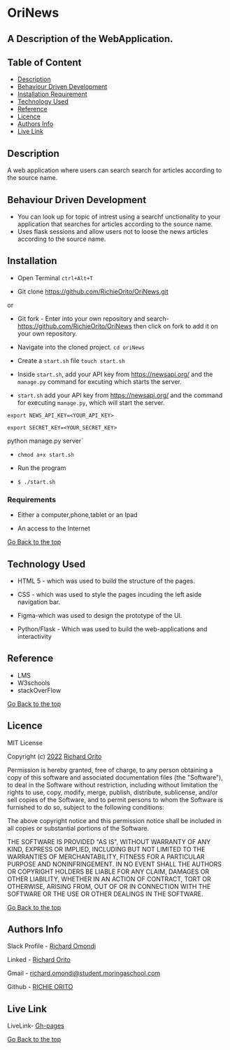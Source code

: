 # OriNews

## A Description of the WebApplication.

## Table of Content

+ [Description](#description)
+ [Behaviour Driven Development](#behaviour-driven-development)
+ [Installation Requirement](#Installation)
+ [Technology Used](#technology-used)
+ [Reference](#reference)
+ [Licence](#licence)
+ [Authors Info](#authors-info)
+ [Live Link](#live-link)

## Description

<p>A web application where users can search search for articles according to the source name.</p>

## Behaviour Driven Development

<p>

* You can look up for topic of intrest using a searchf unctionality to your application that searches for articles according to the source name.
* Uses flask sessions and allow users not to loose the news articles according to the source name.

</p>

## Installation

* Open Terminal `ctrl+Alt+T`

* Git clone https://github.com/RichieOrito/OriNews.git

or

* Git fork - Enter into your own repository and search-https://github.com/RichieOrito/OriNews then click on fork to add
it on your own repository.

* Navigate into the cloned project. 
`cd oriNews`

* Create a `start.sh` file
 `touch start.sh`

* Inside `start.sh`, add your API key from  https://newsapi.org/ and the `manage.py` command for excuting which starts the server.

* `start.sh` add your API key from  https://newsapi.org/  and the command for executing `manage.py`, which will start the server.

`export NEWS_API_KEY=<YOUR_API_KEY>`

`export SECRET_KEY=<YOUR_SECRET_KEY>`

 python manage.py server`

* `chmod a+x start.sh`

* Run the program
* `$ ./start.sh`

### Requirements

* Either a computer,phone,tablet or an Ipad

* An access to the Internet

[Go Back to the top](#oriNews)

## Technology Used

* HTML 5 - which was used to build the structure of the pages.

* CSS - which was used to style the pages incuding the left aside navigation bar.

* Figma-which was used to design the prototype of the UI.

* Python/Flask - Which was used to build the web-applications and interactivity

## Reference

* LMS
* W3schools
* stackOverFlow

[Go Back to the top](#oriNews)

## Licence

MIT License

Copyright (c) [2022](#licence) [Richard Orito](#licence)

Permission is hereby granted, free of charge, to any person obtaining a copy
of this software and associated documentation files (the "Software"), to deal
in the Software without restriction, including without limitation the rights
to use, copy, modify, merge, publish, distribute, sublicense, and/or sell
copies of the Software, and to permit persons to whom the Software is
furnished to do so, subject to the following conditions:

The above copyright notice and this permission notice shall be included in all
copies or substantial portions of the Software.

THE SOFTWARE IS PROVIDED "AS IS", WITHOUT WARRANTY OF ANY KIND, EXPRESS OR
IMPLIED, INCLUDING BUT NOT LIMITED TO THE WARRANTIES OF MERCHANTABILITY,
FITNESS FOR A PARTICULAR PURPOSE AND NONINFRINGEMENT. IN NO EVENT SHALL THE
AUTHORS OR COPYRIGHT HOLDERS BE LIABLE FOR ANY CLAIM, DAMAGES OR OTHER
LIABILITY, WHETHER IN AN ACTION OF CONTRACT, TORT OR OTHERWISE, ARISING FROM,
OUT OF OR IN CONNECTION WITH THE SOFTWARE OR THE USE OR OTHER DEALINGS IN THE
SOFTWARE.

[Go Back to the top](#oriNews)

## Authors Info

Slack Profile - [Richard Omondi](https://app.slack.com/client/T0101L740P4/C010GLANY3A/user_profile/U02EZFHEJUA)

Linked - [Richard Orito](https://www.linkedin.com/in/richie-orito/)

Gmail - [richard.omondi@student.moringaschool.com]()

Github - [RICHIE ORITO](https://github.com/RichieOrito)

## Live Link

LiveLink- [Gh-pages](https://orinews.herokuapp.com/)

[Go Back to the top](#oriNews)
